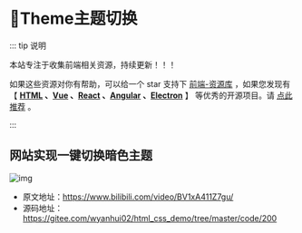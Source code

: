 # 🍁Theme主题切换

::: tip 说明

本站专注于收集前端相关资源，持续更新！！！

如果这些资源对你有帮助，可以给一个 star 支持下 [前端-资源库](https://github.com/huangpw/document-frontend-vitepress) ，如果您发现有 【 **[HTML](/html) 、[Vue](/vue) 、[React](/react) 、[Angular](/angular) 、[Electron](/electron)** 】 等优秀的开源项目。请 [点此推荐](https://github.com/huangpw/document-frontend-vitepress/issues/new) 。

:::

## 网站实现一键切换暗色主题

![img](/images/html/code/theme/10001.png)

- 原文地址：https://www.bilibili.com/video/BV1xA411Z7gu/
- 源码地址：https://gitee.com/wyanhui02/html_css_demo/tree/master/code/200